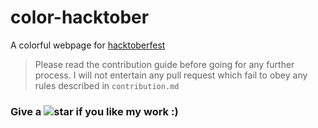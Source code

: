 # color-hacktober

A colorful webpage for [hacktoberfest](https://hacktoberfest.digitalocean.com/)

> Please read the contribution guide before going for any further process. I will not entertain any pull request which fail to obey any rules described in `contribution.md`

### Give a ![star][icon] if you like my work :)

[icon]: https://cdn0.iconfinder.com/data/icons/small-n-flat/24/678064-star-24.png
